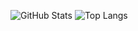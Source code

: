 ![GitHub Stats](https://github-readme-stats.vercel.app/api?username=wafflelover404&theme=dark&show_icons=true)
![Top Langs](https://github-readme-stats.vercel.app/api/top-langs/?username=wafflelover404&layout=donut-vertical&theme=dark)
